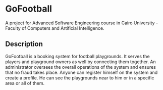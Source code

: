 # GoFootball

A project for Advanced Software Engineering course in Cairo University - Faculty of Computers and Artificial Intelligence.

## Description

GoFootball is a booking system for football playgrounds. It serves the players and playground owners as well by connecting them together.
An administrator oversees the overall operations of the system and ensures that no fraud takes place. Anyone can register himself on the system and create a profile. He can see the playgrounds near to him or in a specific area or all of them.